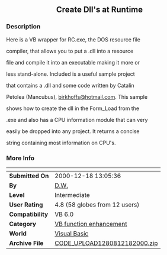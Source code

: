 ﻿<div align="center">

## Create Dll's at Runtime


</div>

### Description

Here is a VB wrapper for RC.exe, the DOS resource file

compiler, that allows you to put a .dll into a resource

file and compile it into an executable making it more or

less stand-alone. Included is a useful sample project

that contains a .dll and some code written by Catalin

Petolea (Mancubus), birkhoffs@hotmail.com. This sample

shows how to create the dll in the Form_Load from the

.exe and also has a CPU information module that can very

easily be dropped into any project. It returns a concise

string containing most information on CPU's.
 
### More Info
 


<span>             |<span>
---                |---
**Submitted On**   |2000-12-18 13:05:36
**By**             |[D\.W\.](https://github.com/Planet-Source-Code/PSCIndex/blob/master/ByAuthor/d-w.md)
**Level**          |Intermediate
**User Rating**    |4.8 (58 globes from 12 users)
**Compatibility**  |VB 6\.0
**Category**       |[VB function enhancement](https://github.com/Planet-Source-Code/PSCIndex/blob/master/ByCategory/vb-function-enhancement__1-25.md)
**World**          |[Visual Basic](https://github.com/Planet-Source-Code/PSCIndex/blob/master/ByWorld/visual-basic.md)
**Archive File**   |[CODE\_UPLOAD1280812182000\.zip](https://github.com/Planet-Source-Code/d-w-create-dll-s-at-runtime__1-13671/archive/master.zip)








